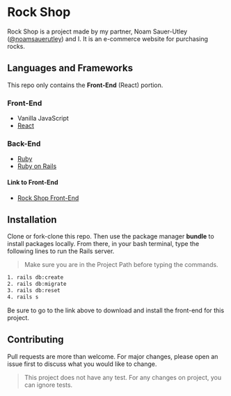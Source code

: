 # Rock Shop
Rock Shop is a project made by my partner, Noam Sauer-Utley ([@noamsauerutley](https://github.com/noamsauerutley)) and I. It is an e-commerce website for purchasing rocks.

## Languages and Frameworks
This repo only contains the **Front-End** (React) portion.

### Front-End
* Vanilla JavaScript
* [React](https://www.reactjs.org/)

### Back-End
* [Ruby](https://www.ruby-lang.org/tr/)
* [Ruby on Rails](https://rubyonrails.org/)

#### Link to Front-End
* [Rock Shop Front-End](https://github.com/jfeng530/rock-store-frontend)

## Installation

Clone or fork-clone this repo. Then use the package manager **bundle** to install packages locally. From there, in your bash terminal, type the following lines to run the Rails server.

> Make sure you are in the Project Path before typing the commands.

```bash
1. rails db:create
2. rails db:migrate
3. rails db:reset
4. rails s
```
Be sure to go to the link above to download and install the front-end for this project.

## Contributing
Pull requests are more than welcome. For major changes, please open an issue first to discuss what you would like to change.

> This project does not have any test. For any changes on project, you can ignore tests.
